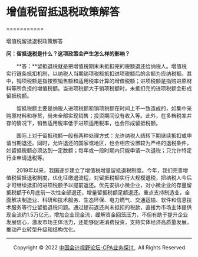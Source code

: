 ﻿# 增值税留抵退税政策解答
===========

  

增值税留抵退税政策解答

**问：留抵退税是什么？这项政策会产生怎么样的影响？** 

　　**答：**留抵退税就是把增值税期末未抵扣完的税额退还给纳税人。增值税实行链条抵扣机制，以纳税人当期销项税额抵扣进项税额后的余额为应纳税额。其中，销项税额是指按照销售额和适用税率计算的增值税额；进项税额是指购进原材料等所负担的增值税额。当进项税额大于销项税额时，未抵扣完的进项税额会形成留抵税额。 

　　留抵税额主要是纳税人进项税额和销项税额在时间上不一致造成的，如集中采购原材料和存货，尚未全部实现销售；投资期间没有收入等。此外，在多档税率并存的情况下，销售适用税率低于进项适用税率，也会形成留抵税额。 

　　国际上对于留抵税额一般有两种处理方式：允许纳税人结转下期继续抵扣或申请当期退还。同时，允许退还的国家或地区，也会相应设置较为严格的退税条件，如留抵税额必须达到一定数额；每年或一段时期内只能申请一次退税；只允许特定行业申请退税等。 

　　2019年以来，我国逐步建立了增值税增量留抵退税制度。今年，我们完善增值税留抵退税制度，优化征缴退流程，对留抵税额实行大规模退税，把纳税人今后才可继续抵扣的进项税额予以提前返还。优先安排小微企业，对小微企业的存量留抵税额于6月底前一次性全部退还，增量留抵税额足额退还。重点支持制造业，全面解决制造业、科研和技术服务、生态环保、电力燃气、交通运输、软件和信息技术服务等行业留抵退税问题。通过提前返还尚未抵扣的税款，直接为市场主体提供现金流约1.5万亿元，增加企业现金流，缓解资金回笼压力，不但有助于提升企业发展信心，激发市场主体活力，还能够促进消费投资，支持实体经济高质量发展，推动产业转型升级和结构优化。 

* * *

     Copyright © 2022 [中国会计视野论坛-CPA业务探讨.](https://bbs.esnai.com/thread-5354530-1-3.html). All Rights Reserved.